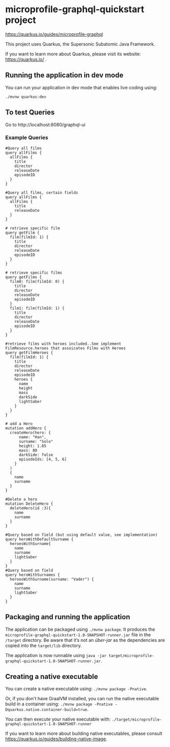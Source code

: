 # microprofile-graphql-quickstart project

https://quarkus.io/guides/microprofile-graphql


This project uses Quarkus, the Supersonic Subatomic Java Framework.

If you want to learn more about Quarkus, please visit its website: https://quarkus.io/ .

## Running the application in dev mode

You can run your application in dev mode that enables live coding using:
```
./mvnw quarkus:dev
```
## To test Queries

Go to http://localhost:8080/graphql-ui

### Example Queries

```
#Query all films
query allFilms {
  allFilms {
    title
    director
    releaseDate
    episodeID
  }
}
```

```
#Query all films, certain fields
query allFilms {
  allFilms {
    title
    releaseDate
  }
}
```

```
# retrieve specific film
query getFilm {
  film(filmId: 1) {
    title
    director
    releaseDate
    episodeID
  }
}
```

```
# retrieve specific films
query getFilms {
  film0: film(filmId: 0) {
    title
    director
    releaseDate
    episodeID
  }
  film1: film(filmId: 1) {
    title
    director
    releaseDate
    episodeID
  }
}
```

```
#retrieve films with heroes included..See implement FilmResource.heroes that assoicates Films with Heroes
query getFilmHeroes {
  film(filmId: 1) {
    title
    director
    releaseDate
    episodeID
    heroes {
      name
      height
      mass
      darkSide
      lightSaber
    }
  }
}
```

```
# add a Hero
mutation addHero {
  createHero(hero: {
      name: "Han",
      surname: "Solo"
      height: 1.85
      mass: 80
      darkSide: false
      episodeIds: [4, 5, 6]
  	}
  )
  {
    name
    surname
  }
}
```

```
#Delete a hero
mutation DeleteHero {
  deleteHero(id :3){
    name
    surname
  }
}
```

```
#Query based on field (but using default value, see implementation)
query heroWithDefaultSurname {
  heroesWithSurname{
    name
    surname
    lightSaber
  }
}
#Query based on field
query heroWithSurnames {
  heroesWithSurname(surname: "Vader") {
    name
    surname
    lightSaber
  }
}
```

## Packaging and running the application

The application can be packaged using `./mvnw package`.
It produces the `microprofile-graphql-quickstart-1.0-SNAPSHOT-runner.jar` file in the `/target` directory.
Be aware that it’s not an _über-jar_ as the dependencies are copied into the `target/lib` directory.

The application is now runnable using `java -jar target/microprofile-graphql-quickstart-1.0-SNAPSHOT-runner.jar`.

## Creating a native executable

You can create a native executable using: `./mvnw package -Pnative`.

Or, if you don't have GraalVM installed, you can run the native executable build in a container using: `./mvnw package -Pnative -Dquarkus.native.container-build=true`.

You can then execute your native executable with: `./target/microprofile-graphql-quickstart-1.0-SNAPSHOT-runner`

If you want to learn more about building native executables, please consult https://quarkus.io/guides/building-native-image.